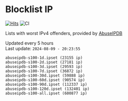# Blocklist IP

[![Hits](https://hits.seeyoufarm.com/api/count/incr/badge.svg?url=https%3A%2F%2Fgithub.com%2Fborestad%2Fblocklist-ip%2F&count_bg=%2379C83D&title_bg=%23555555&icon=&icon_color=%23E7E7E7&title=hits&edge_flat=false)](https://hits.seeyoufarm.com)  ![CI](https://img.shields.io/github/workflow/status/borestad/blocklist-ip/CI?style=flat-square)

Lists with worst IPv4 offenders, provided by [AbuseIPDB](https://www.abuseipdb.com/)

<!-- FOOTER-PLACEHOLDER -->
Updated every 5 hours<br>
Last update: `2024-08-09 - 20:23:55`
```
abuseipdb-s100-1d.ipset (23155 ip)
abuseipdb-s100-2d.ipset (27181 ip)
abuseipdb-s100-3d.ipset (29593 ip)
abuseipdb-s100-7d.ipset (36872 ip)
abuseipdb-s100-30d.ipset (59888 ip)
abuseipdb-s100-60d.ipset (90574 ip)
abuseipdb-s100-90d.ipset (112337 ip)
abuseipdb-s100-120d.ipset (132401 ip)
abuseipdb-s100-all.ipset (600877 ip)
```
